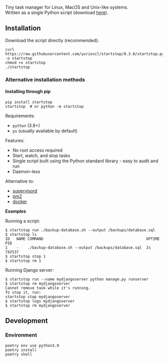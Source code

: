 Tiny task manager for Linux, MacOS and Unix-like systems.  
Written as a single Python script (download [here](https://github.com/yuriescl/startstop/releases/download/0.1.0/startstop)).

## Installation

Download the script directly (recommended):
```
curl https://raw.githubusercontent.com/yuriescl/startstop/0.3.0/startstop.py -o startstop
chmod +x startstop
./startstop
```

### Alternative installation methods

#### Installing through pip
```
pip install startstop
startstop  # or python -m startstop
```

Requirements:
- `python` (3.8+)
- `ps` (usually available by default)

Features:
- No root access required
- Start, watch, and stop tasks
- Single script built using the Python standard library - easy to audit and run
- Daemon-less

Alternative to:
- [supervisord](http://supervisord.org/)
- [pm2](https://pm2.keymetrics.io/)
- [docker](https://www.docker.com/)

**Examples**

Running a script:
```
$ startstop run ./backup-database.sh --output /backups/database.sql
$ startstop ls
ID   NAME COMMAND                                              UPTIME PID    
1    -    ./backup-database.sh --output /backups/database.sql  2s     742537 
$ startstop stop 1
$ startstop rm 1
```

Running Django server:
```
$ startstop run --name mydjangoserver python manage.py runserver
$ startstop rm mydjangoserver
Cannot remove task while it's running.
To stop it, run:
startstop stop mydjangoserver
$ startstop logs mydjangoserver
$ startstop rm mydjangoserver
```

## Development

### Environment
```
poetry env use python3.9
poetry install
poetry shell
```
